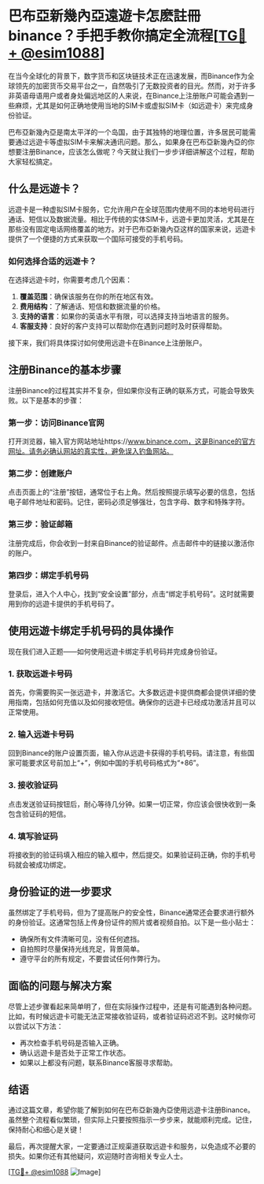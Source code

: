 # 巴布亞新幾內亞遠遊卡怎麽註冊binance？手把手教你搞定全流程[[TG💪+ @esim1088](https://t.me/s/esim1088)]

在当今全球化的背景下，数字货币和区块链技术正在迅速发展，而Binance作为全球领先的加密货币交易平台之一，自然吸引了无数投资者的目光。然而，对于许多非英语母语用户或者身处偏远地区的人来说，在Binance上注册账户可能会遇到一些麻烦，尤其是如何正确地使用当地的SIM卡或虚拟SIM卡（如远遊卡）来完成身份验证。

巴布亞新幾內亞是南太平洋的一个岛国，由于其独特的地理位置，许多居民可能需要通过远遊卡等虚拟SIM卡来解决通讯问题。那么，如果身在巴布亞新幾內亞的你想要注册Binance，应该怎么做呢？今天就让我们一步步详细讲解这个过程，帮助大家轻松搞定。

## 什么是远遊卡？

远遊卡是一种虚拟SIM卡服务，它允许用户在全球范围内使用不同的本地号码进行通话、短信以及数据流量。相比于传统的实体SIM卡，远遊卡更加灵活，尤其是在那些没有固定电话网络覆盖的地方。对于巴布亞新幾內亞这样的国家来说，远遊卡提供了一个便捷的方式来获取一个国际可接受的手机号码。

### 如何选择合适的远遊卡？

在选择远遊卡时，你需要考虑几个因素：
1. **覆盖范围**：确保该服务在你的所在地区有效。
2. **费用结构**：了解通话、短信和数据流量的价格。
3. **支持的语言**：如果你的英语水平有限，可以选择支持当地语言的服务。
4. **客服支持**：良好的客户支持可以帮助你在遇到问题时及时获得帮助。

接下来，我们将具体探讨如何使用远遊卡在Binance上注册账户。

## 注册Binance的基本步骤

注册Binance的过程其实并不复杂，但如果你没有正确的联系方式，可能会导致失败。以下是基本的步骤：

### 第一步：访问Binance官网

打开浏览器，输入官方网站地址https://www.binance.com，这是Binance的官方网址。请务必确认网站的真实性，避免误入钓鱼网站。

### 第二步：创建账户

点击页面上的“注册”按钮，通常位于右上角。然后按照提示填写必要的信息，包括电子邮件地址和密码。记住，密码必须足够强壮，包含字母、数字和特殊字符。

### 第三步：验证邮箱

注册完成后，你会收到一封来自Binance的验证邮件。点击邮件中的链接以激活你的账户。

### 第四步：绑定手机号码

登录后，进入个人中心，找到“安全设置”部分，点击“绑定手机号码”。这时就需要用到你的远遊卡提供的手机号码了。

## 使用远遊卡绑定手机号码的具体操作

现在我们进入正题——如何使用远遊卡绑定手机号码并完成身份验证。

### 1. 获取远遊卡号码

首先，你需要购买一张远遊卡，并激活它。大多数远遊卡提供商都会提供详细的使用指南，包括如何充值以及如何接收短信。确保你的远遊卡已经成功激活并且可以正常使用。

### 2. 输入远遊卡号码

回到Binance的账户设置页面，输入你从远遊卡获得的手机号码。请注意，有些国家可能要求区号前加上“+”，例如中国的手机号码格式为“+86”。

### 3. 接收验证码

点击发送验证码按钮后，耐心等待几分钟。如果一切正常，你应该会很快收到一条包含验证码的短信。

### 4. 填写验证码

将接收到的验证码填入相应的输入框中，然后提交。如果验证码正确，你的手机号码就会被成功绑定。

## 身份验证的进一步要求

虽然绑定了手机号码，但为了提高账户的安全性，Binance通常还会要求进行额外的身份验证。这通常包括上传身份证件的照片或者视频自拍。以下是一些小贴士：

- 确保所有文件清晰可见，没有任何遮挡。
- 自拍照时尽量保持光线充足，背景简单。
- 遵守平台的所有规定，不要尝试任何作弊行为。

## 面临的问题与解决方案

尽管上述步骤看起来简单明了，但在实际操作过程中，还是有可能遇到各种问题。比如，有时候远遊卡可能无法正常接收验证码，或者验证码迟迟不到。这时候你可以尝试以下方法：

- 再次检查手机号码是否输入正确。
- 确认远遊卡是否处于正常工作状态。
- 如果以上都没有问题，联系Binance客服寻求帮助。

## 结语

通过这篇文章，希望你能了解到如何在巴布亞新幾內亞使用远遊卡注册Binance。虽然整个流程看似繁琐，但实际上只要按照指示一步步来，就能顺利完成。记住，保持耐心和细心是关键！

最后，再次提醒大家，一定要通过正规渠道获取远遊卡和服务，以免造成不必要的损失。如果你还有其他疑问，欢迎随时咨询相关专业人士。

[[TG💪+ @esim1088](https://t.me/s/esim1088) ![Image](https://i.postimg.cc/4NQfJmqS/Snipaste-2025-05-13-00-14-12.png)]